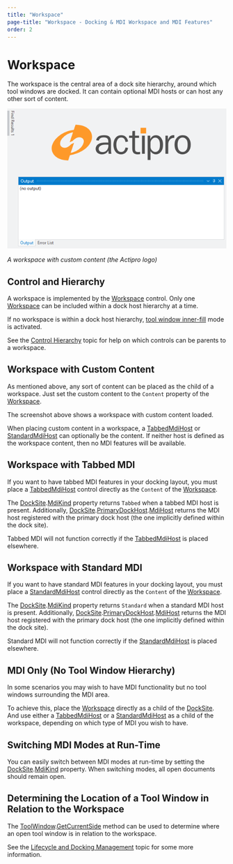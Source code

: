 ```yaml
---
title: "Workspace"
page-title: "Workspace - Docking & MDI Workspace and MDI Features"
order: 2
---
```

# Workspace

The workspace is the central area of a dock site hierarchy, around which tool windows are docked.  It can contain optional MDI hosts or can host any other sort of content.

![Screenshot](../images/workspace-content.png)

*A workspace with custom content (the Actipro logo)*

## Control and Hierarchy

A workspace is implemented by the [Workspace](xref:@ActiproUIRoot.Controls.Docking.Workspace) control.  Only one [Workspace](xref:@ActiproUIRoot.Controls.Docking.Workspace) can be included within a dock host hierarchy at a time.

If no workspace is within a dock host hierarchy, [tool window inner-fill](../layout-features/tool-window-inner-fill.md) mode is activated.

See the [Control Hierarchy](../control-hierarchy.md) topic for help on which controls can be parents to a workspace.

## Workspace with Custom Content

As mentioned above, any sort of content can be placed as the child of a workspace.  Just set the custom content to the `Content` property of the [Workspace](xref:@ActiproUIRoot.Controls.Docking.Workspace).

The screenshot above shows a workspace with custom content loaded.

When placing custom content in a workspace, a [TabbedMdiHost](xref:@ActiproUIRoot.Controls.Docking.TabbedMdiHost) or [StandardMdiHost](xref:@ActiproUIRoot.Controls.Docking.StandardMdiHost) can optionally be the content. If neither host is defined as the workspace content, then no MDI features will be available.

## Workspace with Tabbed MDI

If you want to have tabbed MDI features in your docking layout, you must place a [TabbedMdiHost](xref:@ActiproUIRoot.Controls.Docking.TabbedMdiHost) control directly as the `Content` of the [Workspace](xref:@ActiproUIRoot.Controls.Docking.Workspace).

The [DockSite](xref:@ActiproUIRoot.Controls.Docking.DockSite).[MdiKind](xref:@ActiproUIRoot.Controls.Docking.DockSite.MdiKind) property returns `Tabbed` when a tabbed MDI host is present.  Additionally, [DockSite](xref:@ActiproUIRoot.Controls.Docking.DockSite).[PrimaryDockHost](xref:@ActiproUIRoot.Controls.Docking.DockSite.PrimaryDockHost).[MdiHost](xref:@ActiproUIRoot.Controls.Docking.DockHost.MdiHost) returns the MDI host registered with the primary dock host (the one implicitly defined within the dock site).

Tabbed MDI will not function correctly if the [TabbedMdiHost](xref:@ActiproUIRoot.Controls.Docking.TabbedMdiHost) is placed elsewhere.

## Workspace with Standard MDI

If you want to have standard MDI features in your docking layout, you must place a [StandardMdiHost](xref:@ActiproUIRoot.Controls.Docking.StandardMdiHost) control directly as the `Content` of the [Workspace](xref:@ActiproUIRoot.Controls.Docking.Workspace).

The [DockSite](xref:@ActiproUIRoot.Controls.Docking.DockSite).[MdiKind](xref:@ActiproUIRoot.Controls.Docking.DockSite.MdiKind) property returns `Standard` when a standard MDI host is present.  Additionally, [DockSite](xref:@ActiproUIRoot.Controls.Docking.DockSite).[PrimaryDockHost](xref:@ActiproUIRoot.Controls.Docking.DockSite.PrimaryDockHost).[MdiHost](xref:@ActiproUIRoot.Controls.Docking.DockHost.MdiHost) returns the MDI host registered with the primary dock host (the one implicitly defined within the dock site).

Standard MDI will not function correctly if the [StandardMdiHost](xref:@ActiproUIRoot.Controls.Docking.StandardMdiHost) is placed elsewhere.

## MDI Only (No Tool Window Hierarchy)

In some scenarios you may wish to have MDI functionality but no tool windows surrounding the MDI area.

To achieve this, place the [Workspace](xref:@ActiproUIRoot.Controls.Docking.Workspace) directly as a child of the [DockSite](xref:@ActiproUIRoot.Controls.Docking.DockSite).  And use either a [TabbedMdiHost](xref:@ActiproUIRoot.Controls.Docking.TabbedMdiHost) or a [StandardMdiHost](xref:@ActiproUIRoot.Controls.Docking.StandardMdiHost) as a child of the workspace, depending on which type of MDI you wish to have.

## Switching MDI Modes at Run-Time

You can easily switch between MDI modes at run-time by setting the [DockSite](xref:@ActiproUIRoot.Controls.Docking.DockSite).[MdiKind](xref:@ActiproUIRoot.Controls.Docking.DockSite.MdiKind) property.  When switching modes, all open documents should remain open.

## Determining the Location of a Tool Window in Relation to the Workspace

The [ToolWindow](xref:@ActiproUIRoot.Controls.Docking.ToolWindow).[GetCurrentSide](xref:@ActiproUIRoot.Controls.Docking.ToolWindow.GetCurrentSide*) method can be used to determine where an open tool window is in relation to the workspace.

See the [Lifecycle and Docking Management](../docking-window-features/lifecycle-and-docking-management.md) topic for some more information.
